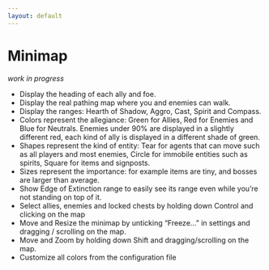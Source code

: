 ```yaml
---
layout: default
---
```


# Minimap

*work in progress*

* Display the heading of each ally and foe.
* Display the real pathing map where you and enemies can walk.
* Display the ranges: Hearth of Shadow, Aggro, Cast, Spirit and Compass.
* Colors represent the allegiance: Green for Allies, Red for Enemies and Blue for Neutrals. Enemies under 90% are displayed in a slightly different red, each kind of ally is displayed in a different shade of green.
* Shapes represent the kind of entity: Tear for agents that can move such as all players and most enemies, Circle for immobile entities such as spirits, Square for items and signposts.
* Sizes represent the importance: for example items are tiny, and bosses are larger than average.
* Show Edge of Extinction range to easily see its range even while you’re not standing on top of it.
* Select allies, enemies and locked chests by holding down Control and clicking on the map
* Move and Resize the minimap by unticking “Freeze…” in settings and dragging / scrolling on the map.
* Move and Zoom by holding down Shift and dragging/scrolling on the map.
* Customize all colors from the configuration file
